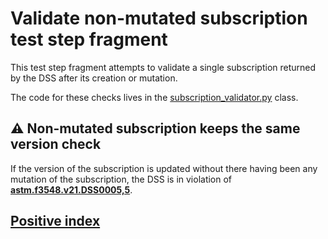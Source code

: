 # Validate non-mutated subscription test step fragment

This test step fragment attempts to validate a single subscription returned by the DSS after its creation or mutation.

The code for these checks lives in the [subscription_validator.py](../../../validators/subscription_validator.py) class.

## ⚠️ Non-mutated subscription keeps the same version check

If the version of the subscription is updated without there having been any mutation of the subscription, the DSS is in violation of **[astm.f3548.v21.DSS0005,5](../../../../../../../requirements/astm/f3548/v21.md)**.

## [Positive index](positive_index.md)
